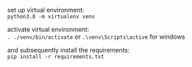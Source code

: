 set up virtual environment:\
`python3.8 -m virtualenv venv`


activate virtual environment:\
`. ./venv/bin/activate` or `.\venv\Scripts\active` for windows


and subsequently install the requirements:\
`pip install -r requirements.txt`